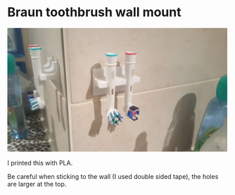 # Braun toothbrush wall mount


<img src="https://raw.githubusercontent.com/reivaxy/braunToothbrushWallMount/master/ressources/braunToothbrushWallMount.jpg" width=500/>

I printed this with PLA.

Be careful when sticking to the wall (I used double sided tape), the holes are larger at the top.
